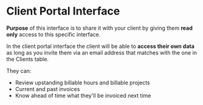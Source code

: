 <script setup lang="ts">
import ScrollableScreenshot from '../components/ScrollableScreenshot.vue';
</script>

# Client Portal Interface

**Purpose** of this interface is to share it with your client by giving them **read only** access to this specific interface.

In the client portal interface the client will be able to **access their own data** as long as you invite them via an email address that matches with the one in the Clients table.

They can:

- Review upstanding billable hours and billable projects
- Current and past invoices
- Know ahead of time what they'll be invoiced next time

<ScrollableScreenshot src="/interfaces/interface-client-portal.png" />
